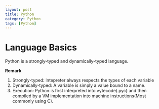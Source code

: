 ```yaml
---
layout: post
title: Python 
category: Python
tags: [Python]
---
```


#  Language Basics
Python is a strongly-typed and dynamically-typed language.

**Remark**
1. Strongly-typed: Intepreter always respects the types of each variable
2. Dynamically-typed: A variable is simply a value bound to a name.
3. Execution: Python is first interpreted into vytecode(.pyc) and then compiled by a VM implementation into machine instructions(Most commonly using C).
